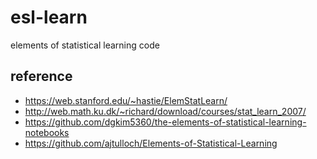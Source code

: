 # esl-learn
elements of statistical learning code
## reference
- https://web.stanford.edu/~hastie/ElemStatLearn/
- http://web.math.ku.dk/~richard/download/courses/stat_learn_2007/
- https://github.com/dgkim5360/the-elements-of-statistical-learning-notebooks
- https://github.com/ajtulloch/Elements-of-Statistical-Learning
